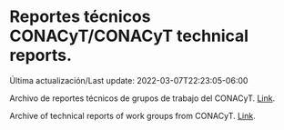 # Reportes técnicos CONACyT/CONACyT technical reports.

Última actualización/Last update: 2022-03-07T22:23:05-06:00

Archivo de reportes técnicos de grupos de trabajo del CONACyT. [Link](https://salud.conacyt.mx/coronavirus/investigacion/productos/).

Archive of technical reports of work groups from CONACyT. [Link](https://salud.conacyt.mx/coronavirus/investigacion/productos/).
